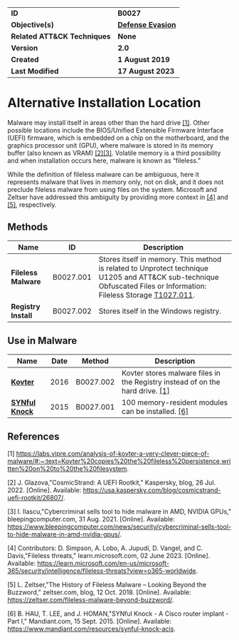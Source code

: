 <table>
<tr>
<td><b>ID</b></td>
<td><b>B0027</b></td>
</tr>
<tr>
<td><b>Objective(s)</b></td>
<td><b><a href="../defense-evasion">Defense Evasion</a></b></td>
</tr>
<tr>
<td><b>Related ATT&CK Techniques</b></td>
<td><b>None</b></td>
</tr>
<tr>
<td><b>Version</b></td>
<td><b>2.0</b></td>
</tr>
<tr>
<td><b>Created</b></td>
<td><b>1 August 2019</b></td>
</tr>
<tr>
<td><b>Last Modified</b></td>
<td><b>17 August 2023</b></td>
</tr>
</table>


# Alternative Installation Location

Malware may install itself in areas other than the hard drive [[1]](#1). Other possible locations include the BIOS/Unified Extensible Firmware Interface (UEFI) firmware, which is embedded on a chip on the motherboard, and the graphics processor unit (GPU), where malware is stored in its memory buffer (also known as VRAM) [[2]](#2)[[3]](#3). Volatile memory is a third possibility and when installation occurs here, malware is known as “fileless.” 

While the definition of fileless malware can be ambiguous, here it represents malware that lives in memory only, not on disk, and it does not preclude fileless malware from using files on the system. Microsoft and Zeltser have addressed  this ambiguity by providing more context in [[4]](#4) and [[5]](#5), respectively.


## Methods
 
|Name|ID|Description|
|---|---|---|
|**Fileless Malware**|B0027.001|Stores itself in memory. This method is related to Unprotect technique U1205 and ATT&CK sub-technique Obfuscated Files or Information: Fileless Storage [T1027.011](https://attack.mitre.org/techniques/T1027/011/). |
|**Registry Install**|B0027.002|Stores itself in the Windows registry.|

## Use in Malware

|Name|Date|Method|Description|
|---|---|---|---|
|[**Kovter**](../xample-malware/kovter.md)|2016|B0027.002|Kovter stores malware files in the Registry instead of on the hard drive. [[1]](#1)|
|[**SYNful Knock**](../xample-malware/synful-knock.md)|2015|B0027.001|100 memory-resident modules can be installed. [[6]](#6)|


## References

<a name="1">[1]</a> https://labs.vipre.com/analysis-of-kovter-a-very-clever-piece-of-malware/#:~:text=Kovter%20copies%20the%20fileless%20persistence,written%20on%20to%20the%20filesystem.

<a name="2">[2]</a> J. Glazova,"CosmicStrand: A UEFI Rootkit," Kaspersky, blog, 26 Jul. 2022. [Online]. Available: https://usa.kaspersky.com/blog/cosmicstrand-uefi-rootkit/26807/.

<a name="3">[3]</a> I. Ilascu,"Cybercriminal sells tool to hide malware in AMD, NVIDIA GPUs," bleepingcomputer.com, 31 Aug. 2021. [Online]. Available: https://www.bleepingcomputer.com/news/security/cybercriminal-sells-tool-to-hide-malware-in-amd-nvidia-gpus/.

<a name="4">[4]</a> Contributors: D. Simpson, A. Lobo, A. Jupudi, D. Vangel, and C. Davis,"Fileless threats," learn.microsoft.com, 02 June 2023. [Online]. Available: https://learn.microsoft.com/en-us/microsoft-365/security/intelligence/fileless-threats?view=o365-worldwide.

<a name="5">[5]</a> L. Zeltser,"The History of Fileless Malware – Looking Beyond the Buzzword," zeltser.com, blog, 12 Oct. 2018. [Online]. Available: https://zeltser.com/fileless-malware-beyond-buzzword/.

<a name="6">[6]</a> B. HAU, T. LEE, and J. HOMAN,"SYNful Knock - A Cisco router implant - Part I," Mandiant.com, 15 Sept. 2015. [Online]. Available: https://www.mandiant.com/resources/synful-knock-acis.

